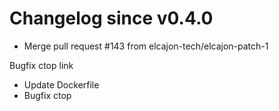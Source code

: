 # Changelog since v0.4.0
- Merge pull request #143 from elcajon-tech/elcajon-patch-1

Bugfix ctop link 
- Update Dockerfile 
- Bugfix ctop 

